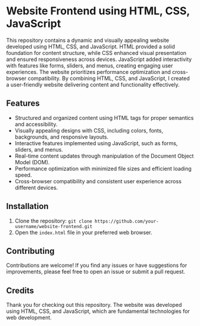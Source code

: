 # Website Frontend using HTML, CSS, JavaScript

This repository contains a dynamic and visually appealing website developed using HTML, CSS, and JavaScript. HTML provided a solid foundation for content structure, while CSS enhanced visual presentation and ensured responsiveness across devices. JavaScript added interactivity with features like forms, sliders, and menus, creating engaging user experiences. The website prioritizes performance optimization and cross-browser compatibility. By combining HTML, CSS, and JavaScript, I created a user-friendly website delivering content and functionality effectively.

## Features

- Structured and organized content using HTML tags for proper semantics and accessibility.
- Visually appealing designs with CSS, including colors, fonts, backgrounds, and responsive layouts.
- Interactive features implemented using JavaScript, such as forms, sliders, and menus.
- Real-time content updates through manipulation of the Document Object Model (DOM).
- Performance optimization with minimized file sizes and efficient loading speed.
- Cross-browser compatibility and consistent user experience across different devices.

## Installation

1. Clone the repository: `git clone https://github.com/your-username/website-frontend.git`
2. Open the `index.html` file in your preferred web browser.

## Contributing

Contributions are welcome! If you find any issues or have suggestions for improvements, please feel free to open an issue or submit a pull request.

## Credits

Thank you for checking out this repository. The website was developed using HTML, CSS, and JavaScript, which are fundamental technologies for web development.

